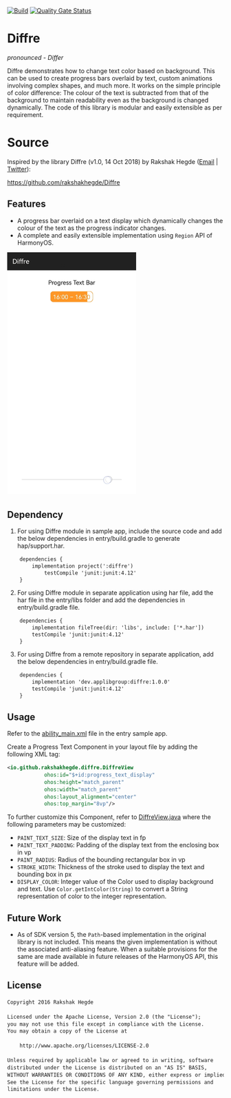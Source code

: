 [![Build](https://github.com/applibgroup/Diffre/actions/workflows/main.yml/badge.svg)](https://github.com/applibgroup/Diffre/actions/workflows/main.yml)
[![Quality Gate Status](https://sonarcloud.io/api/project_badges/measure?project=applibgroup_Diffre&metric=alert_status)](https://sonarcloud.io/dashboard?id=applibgroup_Diffre)

# Diffre
*pronounced - Differ*

Diffre demonstrates how to change text color based on background. This can be used to create progress bars overlaid by text, custom animations involving complex shapes, and much more. It works on the simple principle of color difference: The colour of the text is subtracted from that of the background to maintain readability even as the background is changed dynamically. The code of this library is modular and easily extensible as per requirement.

# Source

Inspired by the library Diffre (v1.0, 14 Oct 2018) by Rakshak Hegde ([Email](mailto:rakshakhegde@gmail.com) | [Twitter](https://twitter.com/rakshakhegde)):

https://github.com/rakshakhegde/Diffre

## Features
* A progress bar overlaid on a text display which dynamically changes the colour of the text as the progress indicator changes.
* A complete and easily extensible implementation using `Region` API of HarmonyOS.

<img alt="Diffre Sample GIF" src="images/diffre_sample_gif.gif" width = 300/>

## Dependency
1. For using Diffre module in sample app, include the source code and add the below dependencies in entry/build.gradle to generate hap/support.har.
```
	dependencies {
		implementation project(':diffre')
        	testCompile 'junit:junit:4.12'
	}
```
2. For using Diffre module in separate application using har file, add the har file in the entry/libs folder and add the dependencies in entry/build.gradle file.
```
	dependencies {
		implementation fileTree(dir: 'libs', include: ['*.har'])
		testCompile 'junit:junit:4.12'
	}

```
3. For using Diffre from a remote repository in separate application, add the below dependencies in entry/build.gradle file.
```
	dependencies {
		implementation 'dev.applibgroup:diffre:1.0.0'
		testCompile 'junit:junit:4.12'
	}

```

## Usage

Refer to the [ability_main.xml](entry/src/main/resources/base/layout/ability_main.xml) file in the entry sample app.

Create a Progress Text Component in your layout file by adding the following XML tag:

```xml
<io.github.rakshakhegde.diffre.DiffreView
            ohos:id="$+id:progress_text_display"
            ohos:height="match_parent"
            ohos:width="match_parent"
            ohos:layout_alignment="center"
            ohos:top_margin="8vp"/>
```

To further customize this Component, refer to [DiffreView.java](diffre/src/main/java/io/github/rakshakhegde/diffre/DiffreView.java) where the following parameters may be customized:

* `PAINT_TEXT_SIZE`: Size of the display text in fp
* `PAINT_TEXT_PADDING`: Padding of the display text from the enclosing box in vp
* `PAINT_RADIUS`: Radius of the bounding rectangular box in vp
* `STROKE_WIDTH`: Thickness of the stroke used to display the text and bounding box in px
* `DISPLAY_COLOR`: Integer value of the Color used to display background and text. Use `Color.getIntColor(String)` to convert a String representation of color to the integer representation.

## Future Work
* As of SDK version 5, the `Path`-based implementation in the original library is not included. This means the given implementation is without the associated anti-aliasing feature. When a suitable provisions for the same are made available in future releases of the HarmonyOS API, this feature will be added.

License
-------
```txt
Copyright 2016 Rakshak Hegde

Licensed under the Apache License, Version 2.0 (the "License");
you may not use this file except in compliance with the License.
You may obtain a copy of the License at

    http://www.apache.org/licenses/LICENSE-2.0

Unless required by applicable law or agreed to in writing, software
distributed under the License is distributed on an "AS IS" BASIS,
WITHOUT WARRANTIES OR CONDITIONS OF ANY KIND, either express or implied.
See the License for the specific language governing permissions and
limitations under the License.
```
